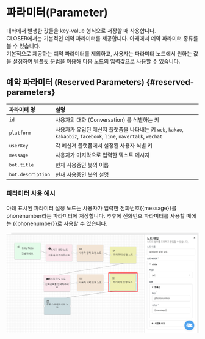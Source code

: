 # 파라미터\(Parameter\)

대화에서 발생한 값들을 key-value 형식으로 저장할 때 사용합니다.  
CLOSER에서는 기본적인 예약 파라미터를 제공합니다. 아래에서 예약 파라미터 종류를 볼 수 있습니다.  
기본적으로 제공하는 예약 파라미터를 제외하고, 사용자는 파라미터 노드에서 원하는 값을 설정하여 [템플릿 문법](template-syntax.md)을 이용해 다음 노드의 입력값으로 사용할 수 있습니다.

## 예약 파라미터 \(Reserved Parameters\) {#reserved-parameters}

| 파라미터 명 | 설명 |
| :--- | :--- |
| `id` | 사용자의 대화 \(Conversation\) 를 식별하는 키 |
| `platform` | 사용자가 유입된 메신저 플랫폼을 나타내는 키 `web`, `kakao`, `kakaobiz`, `facebook`, `line`, `navertalk`, `wechat` |
| `userKey` | 각 메신저 플랫폼에서 설정된 사용자 식별 키 |
| `message` | 사용자가 마지막으로 입력한 텍스트 메시지 |
| `bot.title` | 현재 사용중인 봇의 이름 |
| `bot.description` | 현재 사용중인 봇의 설명 |

### 파라미터 사용 예시

아래 표시된 파라미터 설정 노드는 사용자가 입력한 전화번호{{message}}를 phonenumber라는 파라미터에 저장합니다. 추후에 전화번호 파라미터를 사용할 때에는 {{phonenumber}}로 사용할 수 있습니다.

![](../../.gitbook/assets/paremeter_parameter-tab.png)

